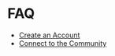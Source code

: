 # FAQ

* [Create an Account](https://docs.bombpixel.xyz/faq/getting-started/create-an-account)
* [Connect to the Community](https://docs.bombpixel.xyz/faq/getting-started/connect-to-the-community)
